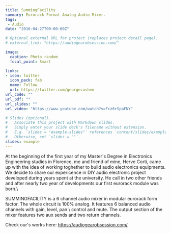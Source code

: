 ```yaml
---
title: SummingFacility
summary: Eurorack Format Analog Audio Mixer.
tags:
 - Audio
date: "2016-04-27T00:00:00Z"

# Optional external URL for project (replaces project detail page). 
# external_link: "https://audiogearobsession.com/"

image:
  caption: Photo random
  focal_point: Smart

links:
- icon: twitter
  icon_pack: fab
  name: Follow
  url: https://twitter.com/georgecushen
url_code: ""
url_pdf: ""
url_slides: ""
url_video: "https://www.youtube.com/watch?v=Fcz6rSpaFNY"

# Slides (optional).
#   Associate this project with Markdown slides.
#   Simply enter your slide deck's filename without extension.
#   E.g. `slides = "example-slides"` references `content/slides/example-slides.md`.
#   Otherwise, set `slides = ""`.
slides: example
---
```

At the beginning of the first year of my Master's Degree in Electronics Engineering studies in Florence, me and friend of mine, Herve Corti, came up with the idea of working toghether to build audio electronics equipments. 
We decide to share our expericence in DIY audio electronic project developed during years spent at the university. He call in two other friends and after nearly two year of developments our first eurorack module was born.\\ 

SUMMINGFACILITY is a 6 channel audio mixer in modular eurorack form factor. The whole circuit is 100% analog. It features 6 
balanced audio channels with gain, level, pan \\ control and mute. The output section of the mixer features two aux sends and two return channels.

Check our's works here:
https://audiogearobsession.com/ 


